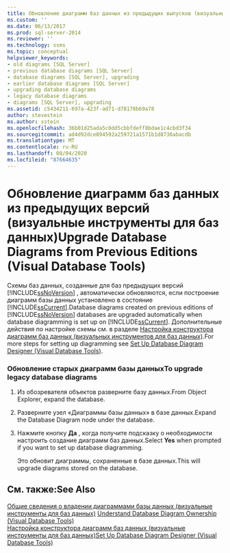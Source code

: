 ```yaml
---
title: Обновление диаграмм баз данных из предыдущих выпусков (визуальные инструменты для баз данных) | Документация Майкрософт
ms.custom: ''
ms.date: 06/13/2017
ms.prod: sql-server-2014
ms.reviewer: ''
ms.technology: ssms
ms.topic: conceptual
helpviewer_keywords:
- old diagrams [SQL Server]
- previous database diagrams [SQL Server]
- database diagrams [SQL Server], upgrading
- earlier database diagrams [SQL Server]
- upgrading database diagrams
- legacy database diagrams
- diagrams [SQL Server], upgrading
ms.assetid: c5434211-697a-423f-ad71-d78178b69a78
author: stevestein
ms.author: sstein
ms.openlocfilehash: 36b01d25ada5c0dd5cbbfdeff8bdae1c4cbd3f34
ms.sourcegitcommit: ad4d92dce894592a259721a1571b1d8736abacdb
ms.translationtype: MT
ms.contentlocale: ru-RU
ms.lasthandoff: 08/04/2020
ms.locfileid: "87664635"
---
```

# <a name="upgrade-database-diagrams-from-previous-editions-visual-database-tools"></a><span data-ttu-id="a1399-102">Обновление диаграмм баз данных из предыдущих версий (визуальные инструменты для баз данных)</span><span class="sxs-lookup"><span data-stu-id="a1399-102">Upgrade Database Diagrams from Previous Editions (Visual Database Tools)</span></span>
  <span data-ttu-id="a1399-103">Схемы баз данных, созданные для баз предыдущих версий [!INCLUDE[ssNoVersion](../../includes/ssnoversion-md.md)] , автоматически обновляются, если построение диаграмм базы данных установлено в состояние [!INCLUDE[ssCurrent](../../includes/sscurrent-md.md)].</span><span class="sxs-lookup"><span data-stu-id="a1399-103">Database diagrams created on previous editions of [!INCLUDE[ssNoVersion](../../includes/ssnoversion-md.md)] databases are upgraded automatically when database diagramming is set up on [!INCLUDE[ssCurrent](../../includes/sscurrent-md.md)].</span></span> <span data-ttu-id="a1399-104">Дополнительные действия по настройке схемы см. в разделе [Настройка конструктора диаграмм баз данных &#40;визуальных инструментов для баз данных&#41;](visual-database-tools.md).</span><span class="sxs-lookup"><span data-stu-id="a1399-104">For more steps for setting up diagramming see [Set Up Database Diagram Designer &#40;Visual Database Tools&#41;](visual-database-tools.md).</span></span>  
  
### <a name="to-upgrade-legacy-database-diagrams"></a><span data-ttu-id="a1399-105">Обновление старых диаграмм базы данных</span><span class="sxs-lookup"><span data-stu-id="a1399-105">To upgrade legacy database diagrams</span></span>  
  
1.  <span data-ttu-id="a1399-106">Из обозревателя объектов разверните базу данных.</span><span class="sxs-lookup"><span data-stu-id="a1399-106">From Object Explorer, expand the database.</span></span>  
  
2.  <span data-ttu-id="a1399-107">Разверните узел «Диаграммы базы данных» в базе данных.</span><span class="sxs-lookup"><span data-stu-id="a1399-107">Expand the Database Diagram node under the database.</span></span>  
  
3.  <span data-ttu-id="a1399-108">Нажмите кнопку **Да** , когда получите подсказку о необходимости настроить создание диаграмм баз данных.</span><span class="sxs-lookup"><span data-stu-id="a1399-108">Select **Yes** when prompted if you want to set up database diagramming.</span></span>  
  
     <span data-ttu-id="a1399-109">Это обновит диаграммы, сохраненные в базе данных.</span><span class="sxs-lookup"><span data-stu-id="a1399-109">This will upgrade diagrams stored on the database.</span></span>  
  
## <a name="see-also"></a><span data-ttu-id="a1399-110">См. также:</span><span class="sxs-lookup"><span data-stu-id="a1399-110">See Also</span></span>  
 <span data-ttu-id="a1399-111">[Общие сведения о владении диаграммами базы данных &#40;визуальные инструменты для баз данных&#41;](understand-database-diagram-ownership-visual-database-tools.md) </span><span class="sxs-lookup"><span data-stu-id="a1399-111">[Understand Database Diagram Ownership &#40;Visual Database Tools&#41;](understand-database-diagram-ownership-visual-database-tools.md) </span></span>  
 [<span data-ttu-id="a1399-112">Настройка конструктора диаграмм баз данных (визуальные инструменты для баз данных)</span><span class="sxs-lookup"><span data-stu-id="a1399-112">Set Up Database Diagram Designer &#40;Visual Database Tools&#41;</span></span>](visual-database-tools.md)  
  
  

